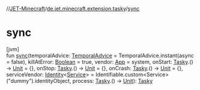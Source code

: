 //[JET-Minecraft](../../index.md)/[de.jet.minecraft.extension.tasky](index.md)/[sync](sync.md)

# sync

[jvm]\
fun [sync](sync.md)(temporalAdvice: [TemporalAdvice](../de.jet.minecraft.tool.timing.tasky/-temporal-advice/index.md) = TemporalAdvice.instant(async = false), killAtError: [Boolean](https://kotlinlang.org/api/latest/jvm/stdlib/kotlin/-boolean/index.html) = true, vendor: [App](../de.jet.minecraft.structure.app/-app/index.md) = system, onStart: [Tasky](../de.jet.minecraft.tool.timing.tasky/-tasky/index.md).() -&gt; [Unit](https://kotlinlang.org/api/latest/jvm/stdlib/kotlin/-unit/index.html) = {}, onStop: [Tasky](../de.jet.minecraft.tool.timing.tasky/-tasky/index.md).() -&gt; [Unit](https://kotlinlang.org/api/latest/jvm/stdlib/kotlin/-unit/index.html) = {}, onCrash: [Tasky](../de.jet.minecraft.tool.timing.tasky/-tasky/index.md).() -&gt; [Unit](https://kotlinlang.org/api/latest/jvm/stdlib/kotlin/-unit/index.html) = {}, serviceVendor: [Identity](../../../JET-Native/-j-e-t--native/de.jet.library.tool.smart.identification/-identity/index.md)&lt;[Service](../de.jet.minecraft.structure.service/-service/index.md)&gt; = Identifiable.custom&lt;Service&gt;("dummy").identityObject, process: [Tasky](../de.jet.minecraft.tool.timing.tasky/-tasky/index.md).() -&gt; [Unit](https://kotlinlang.org/api/latest/jvm/stdlib/kotlin/-unit/index.html)): [Tasky](../de.jet.minecraft.tool.timing.tasky/-tasky/index.md)
